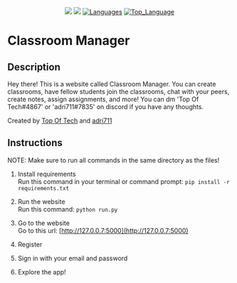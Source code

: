 <p align="center">
    <a href="https://img.shields.io/github/license/classsroom-manager/classroom-manager?color=blue&style=for-the-badge" alt="License">
        <img src="https://img.shields.io/github/license/classsroom-manager/classroom-manager?color=blue&style=for-the-badge" /></a>
    <a href="https://img.shields.io/github/repo-size/classsroom-manager/classroom-manager?label=Size&style=for-the-badge" alt="Size">
        <img src="https://img.shields.io/github/repo-size/classsroom-manager/classroom-manager?label=Size&style=for-the-badge" /></a>
    <a href="https://img.shields.io/github/languages/count/classsroom-manager/classroom-manager?style=for-the-badge">
        <img src="https://img.shields.io/github/languages/count/classsroom-manager/classroom-manager?style=for-the-badge"
            alt="Languages"></a>
    <a href="https://img.shields.io/github/languages/top/classsroom-manager/classroom-manager?style=for-the-badge">
        <img src="https://img.shields.io/github/languages/top/classsroom-manager/classroom-manager?style=for-the-badge"
            alt="Top_Language"></a>
</p>

# Classroom Manager

## Description
Hey there! This is a website called Classroom Manager. You can create classrooms, have fellow students join the classrooms, chat with your peers, create notes, assign assignments, and more! You can dm 'Top Of Tech#4867' or 'adri711#7835' on discord if you have any thoughts.

Created by [Top Of Tech](http:www.github.com/Top-Of-Tech) and [adri711](http:www.github.com/adri711)


## Instructions

NOTE: Make sure to run all commands in the same directory as the files!

1. Install requirements  
    Run this command in your terminal or command prompt: `pip install -r requirements.txt`

2. Run the website  
    Run this command: `python run.py`
    
3. Go to the website  
    Go to this url: [http://127.0.0.7:5000](http://127.0.0.7:5000)

4. Register

5. Sign in with your email and password

6. Explore the app!
